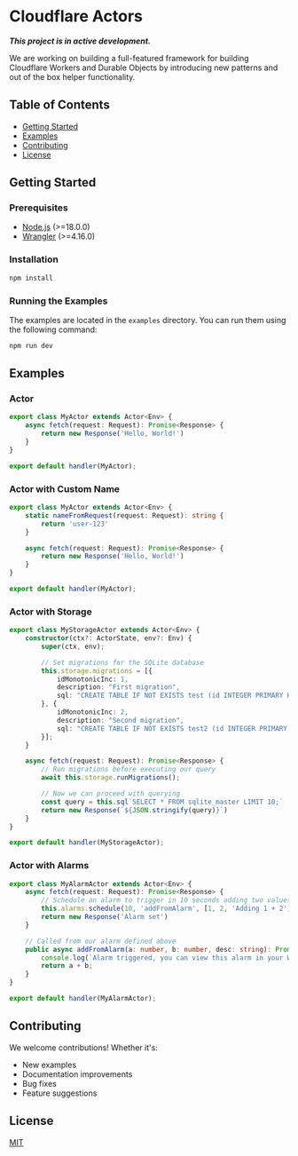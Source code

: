 # Cloudflare Actors

***This project is in active development.***

We are working on building a full-featured framework for building Cloudflare Workers and Durable Objects by introducing new patterns and out of the box helper functionality. 

## Table of Contents

- [Getting Started](#getting-started)
- [Examples](#examples)
- [Contributing](#contributing)
- [License](#license)

## Getting Started

### Prerequisites

- [Node.js](https://nodejs.org/en/download/) (>=18.0.0)
- [Wrangler](https://developers.cloudflare.com/workers/wrangler) (>=4.16.0)

### Installation

```bash
npm install
```

### Running the Examples

The examples are located in the `examples` directory. You can run them using the following command:

```bash
npm run dev
```

## Examples

### Actor

```typescript
export class MyActor extends Actor<Env> {
    async fetch(request: Request): Promise<Response> {
        return new Response('Hello, World!')
    }
}

export default handler(MyActor);
```

### Actor with Custom Name

```typescript
export class MyActor extends Actor<Env> {
    static nameFromRequest(request: Request): string {
        return 'user-123'
    }

    async fetch(request: Request): Promise<Response> {
        return new Response('Hello, World!')
    }
}

export default handler(MyActor);
```

### Actor with Storage

```typescript
export class MyStorageActor extends Actor<Env> {
    constructor(ctx?: ActorState, env?: Env) {
        super(ctx, env);

        // Set migrations for the SQLite database
        this.storage.migrations = [{
            idMonotonicInc: 1,
            description: "First migration",
            sql: "CREATE TABLE IF NOT EXISTS test (id INTEGER PRIMARY KEY)"
        }, {
            idMonotonicInc: 2,
            description: "Second migration",
            sql: "CREATE TABLE IF NOT EXISTS test2 (id INTEGER PRIMARY KEY)"
        }];
    }

    async fetch(request: Request): Promise<Response> {
        // Run migrations before executing our query
        await this.storage.runMigrations();

        // Now we can proceed with querying
        const query = this.sql`SELECT * FROM sqlite_master LIMIT 10;`
        return new Response(`${JSON.stringify(query)}`)
    }
}

export default handler(MyStorageActor);
```

### Actor with Alarms

```typescript
export class MyAlarmActor extends Actor<Env> {
    async fetch(request: Request): Promise<Response> {
        // Schedule an alarm to trigger in 10 seconds adding two values and a description
        this.alarms.schedule(10, 'addFromAlarm', [1, 2, 'Adding 1 + 2']);
        return new Response('Alarm set')
    }

    // Called from our alarm defined above
    public async addFromAlarm(a: number, b: number, desc: string): Promise<number> {
        console.log(`Alarm triggered, you can view this alarm in your Worker logs: ${a} + ${b} (desc: ${desc})`);
        return a + b;
    }
}

export default handler(MyAlarmActor);
```

## Contributing

We welcome contributions! Whether it's:

- New examples
- Documentation improvements
- Bug fixes
- Feature suggestions

## License

[MIT](LICENSE)
